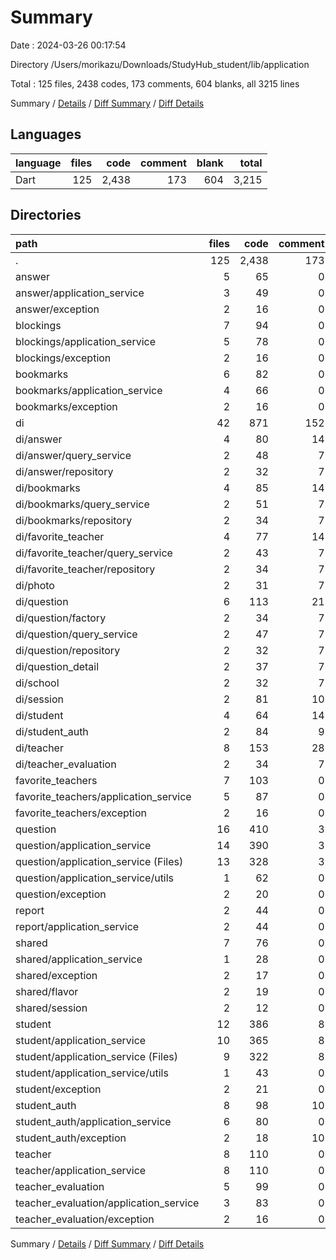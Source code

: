 # Summary

Date : 2024-03-26 00:17:54

Directory /Users/morikazu/Downloads/StudyHub_student/lib/application

Total : 125 files,  2438 codes, 173 comments, 604 blanks, all 3215 lines

Summary / [Details](details.md) / [Diff Summary](diff.md) / [Diff Details](diff-details.md)

## Languages
| language | files | code | comment | blank | total |
| :--- | ---: | ---: | ---: | ---: | ---: |
| Dart | 125 | 2,438 | 173 | 604 | 3,215 |

## Directories
| path | files | code | comment | blank | total |
| :--- | ---: | ---: | ---: | ---: | ---: |
| . | 125 | 2,438 | 173 | 604 | 3,215 |
| answer | 5 | 65 | 0 | 17 | 82 |
| answer/application_service | 3 | 49 | 0 | 10 | 59 |
| answer/exception | 2 | 16 | 0 | 7 | 23 |
| blockings | 7 | 94 | 0 | 32 | 126 |
| blockings/application_service | 5 | 78 | 0 | 25 | 103 |
| blockings/exception | 2 | 16 | 0 | 7 | 23 |
| bookmarks | 6 | 82 | 0 | 28 | 110 |
| bookmarks/application_service | 4 | 66 | 0 | 21 | 87 |
| bookmarks/exception | 2 | 16 | 0 | 7 | 23 |
| di | 42 | 871 | 152 | 225 | 1,248 |
| di/answer | 4 | 80 | 14 | 20 | 114 |
| di/answer/query_service | 2 | 48 | 7 | 10 | 65 |
| di/answer/repository | 2 | 32 | 7 | 10 | 49 |
| di/bookmarks | 4 | 85 | 14 | 20 | 119 |
| di/bookmarks/query_service | 2 | 51 | 7 | 10 | 68 |
| di/bookmarks/repository | 2 | 34 | 7 | 10 | 51 |
| di/favorite_teacher | 4 | 77 | 14 | 20 | 111 |
| di/favorite_teacher/query_service | 2 | 43 | 7 | 10 | 60 |
| di/favorite_teacher/repository | 2 | 34 | 7 | 10 | 51 |
| di/photo | 2 | 31 | 7 | 10 | 48 |
| di/question | 6 | 113 | 21 | 30 | 164 |
| di/question/factory | 2 | 34 | 7 | 10 | 51 |
| di/question/query_service | 2 | 47 | 7 | 10 | 64 |
| di/question/repository | 2 | 32 | 7 | 10 | 49 |
| di/question_detail | 2 | 37 | 7 | 10 | 54 |
| di/school | 2 | 32 | 7 | 10 | 49 |
| di/session | 2 | 81 | 10 | 19 | 110 |
| di/student | 4 | 64 | 14 | 20 | 98 |
| di/student_auth | 2 | 84 | 9 | 16 | 109 |
| di/teacher | 8 | 153 | 28 | 40 | 221 |
| di/teacher_evaluation | 2 | 34 | 7 | 10 | 51 |
| favorite_teachers | 7 | 103 | 0 | 33 | 136 |
| favorite_teachers/application_service | 5 | 87 | 0 | 26 | 113 |
| favorite_teachers/exception | 2 | 16 | 0 | 7 | 23 |
| question | 16 | 410 | 3 | 89 | 502 |
| question/application_service | 14 | 390 | 3 | 82 | 475 |
| question/application_service (Files) | 13 | 328 | 3 | 66 | 397 |
| question/application_service/utils | 1 | 62 | 0 | 16 | 78 |
| question/exception | 2 | 20 | 0 | 7 | 27 |
| report | 2 | 44 | 0 | 10 | 54 |
| report/application_service | 2 | 44 | 0 | 10 | 54 |
| shared | 7 | 76 | 0 | 20 | 96 |
| shared/application_service | 1 | 28 | 0 | 4 | 32 |
| shared/exception | 2 | 17 | 0 | 6 | 23 |
| shared/flavor | 2 | 19 | 0 | 4 | 23 |
| shared/session | 2 | 12 | 0 | 6 | 18 |
| student | 12 | 386 | 8 | 73 | 467 |
| student/application_service | 10 | 365 | 8 | 66 | 439 |
| student/application_service (Files) | 9 | 322 | 8 | 55 | 385 |
| student/application_service/utils | 1 | 43 | 0 | 11 | 54 |
| student/exception | 2 | 21 | 0 | 7 | 28 |
| student_auth | 8 | 98 | 10 | 29 | 137 |
| student_auth/application_service | 6 | 80 | 0 | 21 | 101 |
| student_auth/exception | 2 | 18 | 10 | 8 | 36 |
| teacher | 8 | 110 | 0 | 22 | 132 |
| teacher/application_service | 8 | 110 | 0 | 22 | 132 |
| teacher_evaluation | 5 | 99 | 0 | 26 | 125 |
| teacher_evaluation/application_service | 3 | 83 | 0 | 19 | 102 |
| teacher_evaluation/exception | 2 | 16 | 0 | 7 | 23 |

Summary / [Details](details.md) / [Diff Summary](diff.md) / [Diff Details](diff-details.md)